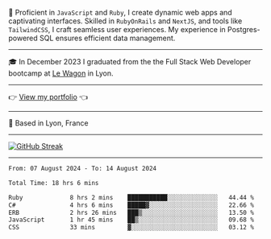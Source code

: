 📖 Proficient in `JavaScript` and `Ruby`, I create dynamic web apps and captivating interfaces. Skilled in `RubyOnRails` and `NextJS`, and tools like `TailwindCSS`, I craft seamless user experiences. My experience in Postgres-powered SQL ensures efficient data management.

***

🎓 In December 2023 I graduated from the the Full Stack Web Developer bootcamp at [Le Wagon](https://www.lewagon.com/) in Lyon.

***

👉 <a href="https://www.davidlau.dev/" target="_blank">View my portfolio</a> 👈

***

📍 Based in Lyon, France

***

[![GitHub Streak](https://streak-stats.demolab.com?user=kaimunlau&theme=github-dark&hide_border=true)](https://git.io/streak-stats)

***

<!--START_SECTION:waka-->

```txt
From: 07 August 2024 - To: 14 August 2024

Total Time: 18 hrs 6 mins

Ruby             8 hrs 2 mins    ███████████░░░░░░░░░░░░░░   44.44 %
C#               4 hrs 6 mins    █████▓░░░░░░░░░░░░░░░░░░░   22.66 %
ERB              2 hrs 26 mins   ███▒░░░░░░░░░░░░░░░░░░░░░   13.50 %
JavaScript       1 hr 45 mins    ██▒░░░░░░░░░░░░░░░░░░░░░░   09.68 %
CSS              33 mins         ▓░░░░░░░░░░░░░░░░░░░░░░░░   03.12 %
```

<!--END_SECTION:waka-->
